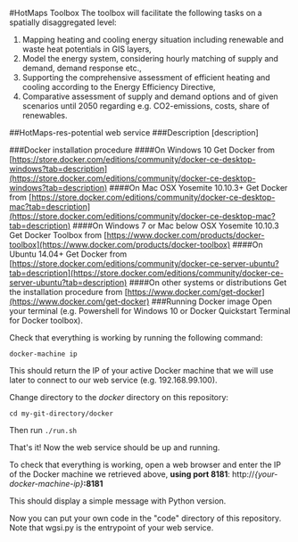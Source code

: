#HotMaps Toolbox
The toolbox will facilitate the following tasks on a spatially disaggregated level: 

1. Mapping heating and cooling energy situation including renewable and waste heat potentials in GIS layers,
2. Model the energy system, considering hourly matching of supply and demand, demand response etc.,
3. Supporting the comprehensive assessment of efficient heating and cooling according to the Energy Efficiency Directive,
4. Comparative assessment of supply and demand options and of given scenarios until 2050 regarding e.g. CO2-emissions, costs, share of renewables.


##HotMaps-res-potential web service
###Description
[description]

###Docker installation procedure
####On Windows 10
Get Docker from [https://store.docker.com/editions/community/docker-ce-desktop-windows?tab=description](https://store.docker.com/editions/community/docker-ce-desktop-windows?tab=description)
####On Mac OSX Yosemite 10.10.3+
Get Docker from [https://store.docker.com/editions/community/docker-ce-desktop-mac?tab=description](https://store.docker.com/editions/community/docker-ce-desktop-mac?tab=description)
####On Windows 7 or Mac below OSX Yosemite 10.10.3
Get Docker Toolbox from [https://www.docker.com/products/docker-toolbox](https://www.docker.com/products/docker-toolbox)
####On Ubuntu 14.04+
Get Docker from [https://store.docker.com/editions/community/docker-ce-server-ubuntu?tab=description](https://store.docker.com/editions/community/docker-ce-server-ubuntu?tab=description)
####On other systems or distributions
Get the installation procedure from [https://www.docker.com/get-docker](https://www.docker.com/get-docker)
###Running Docker image
Open your terminal (e.g. Powershell for Windows 10 or Docker Quickstart Terminal for Docker toolbox).

Check that everything is working by running the following command:

`docker-machine ip`

This should return the IP of your active Docker machine that we will use later to connect to our web service (e.g. 192.168.99.100).

Change directory to the *docker* directory on this repository:

`cd my-git-directory/docker`

Then run `./run.sh`

That's it! Now the web service should be up and running.

To check that everything is working, open a web browser and enter the IP of the Docker machine we retrieved above, **using port 8181**: http://*{your-docker-machine-ip}***:8181**

This should display a simple message with Python version.

Now you can put your own code in the "code" directory of this repository. Note that wgsi.py is the entrypoint of your web service.
